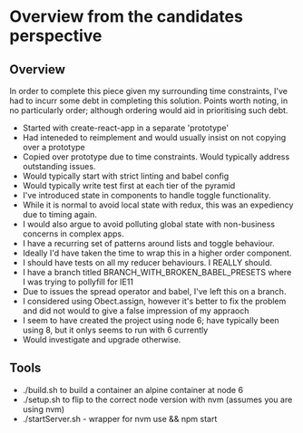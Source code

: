 # Overview from the candidates perspective

## Overview
In order to complete this piece given my surrounding 
time constraints, I've had to incurr some debt in completing this 
solution. Points worth noting, in no particularly order;
although ordering would aid in prioritising such debt.

* Started with create-react-app in a separate 'prototype'
* Had inteneded to reimplement and would usually insist on not copying over a prototype
* Copied over prototype due to time constraints. Would typically address outstanding issues.
* Would typically start with strict linting and babel config
* Would typically write test first at each tier of the pyramid
* I've introduced state in components to handle toggle functionality.
* While it is normal to avoid local state with redux, this was an expediency due to timing again.
* I would also argue to avoid polluting global state with non-business concerns in complex apps.
* I have a recurring set of patterns around lists and toggle behaviour.
* Ideally I'd have taken the time to wrap this in a higher order component.
* I should have tests on all my reducer behaviours. I REALLY should.
* I have a branch titled BRANCH_WITH_BROKEN_BABEL_PRESETS where I was trying to pollyfill for IE11
* Due to issues the spread operator and babel, I've left this on a branch. 
* I considered using Obect.assign, however it's better to fix the problem and did not would to give a false impression of my appraoch
* I seem to have created the project using node 6; have typically been using 8, but it onlys seems to run with 6 currently
* Would investigate and upgrade otherwise.

## Tools

* ./build.sh to build a container an alpine container at node 6
* ./setup.sh to flip to the correct node version with nvm (assumes you are using nvm)
* ./startServer.sh - wrapper for nvm use && npm start

